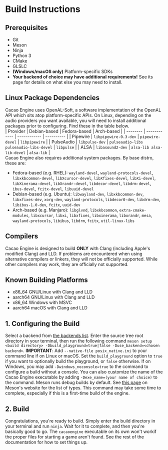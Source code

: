 # Build Instructions

## Prerequisites
* Git
* Meson
* Ninja
* Python 3
* CMake
* GLSLC
* **(Windows/macOS only)** Platform-specific SDKs
* **Your backend of choice may have additional requirements!** See its page for details on what else you may need to install.

## Linux Package Dependencies
Cacao Engine uses OpenAL-Soft, a software implementation of the OpenAL API which sits atop platform-specific APIs. On Linux, depending on the audio providers you want available, you will need to install additional packages prior to configuring. Find these in the table below.  
| Provider | Debian-based | Fedora-based | Arch-based |
| -------- | ------------ | ------------ | ---------- |
| Pipewire | `libpipewire-0.3-dev` | `pipewire-devel` | `libpipewire` |
| PulseAudio | `libpulse-dev` | `pulseaudio-libs pulseaudio-libs-devel` | `libpulse` |
| ALSA | `libasound2-dev` | `alsa-lib alsa-lib-devel` | `alsa-lib` |  
Cacao Engine also requires additional system packages. By base distro, these are:
* Fedora-based (e.g. RHEL): `wayland-devel`, `wayland-protocols-devel`, `libxkbcommon-devel`, `libXcursor-devel`, `libXfixes-devel`, `libXi-devel`, `libXinerama-devel`, `libXrandr-devel`, `libdecor-devel`, `libdrm-devel`, `ibus-devel`, `fcitx-devel`, `libuuid-devel`
* Debian-based (e.g. Ubuntu): `libwayland-dev`, `libxkbcommon-dev`, `libxfixes-dev`, `xorg-dev`, `wayland-protocols`, `libdecor0-dev`, `libdrm-dev`, `libibus-1.0-dev`, `fcitx`, `uuid-dev`
* Arch-based (e.g. Manjaro): `libglvnd`, `libxkbcommon`, `extra-cmake-modules`, `libxcursor`, `libxi`, `libxfixes`, `libxinerama`, `libxrandr`, `mesa`, `wayland-protocols`, `libibus`, `libdrm`, `fcitx`, `util-linux-libs`

## Compilers
Cacao Engine is designed to build **ONLY** with Clang (including Apple's modified Clang) and LLD. If problems are encountered when using alternative compilers or linkers, they will not be officially supported. While other compilers may work, they are officially not supported.

## Known Building Platforms
* x86_64 GNU/Linux with Clang and LLD
* aarch64 GNU/Linux with Clang and LLD
* x86_64 Windows with MSVC
* aarch64 macOS with Clang and LLD

## 1. Configuring the Build
Select a backend from [the backends list](backends). Enter the source tree root directory in your terminal, then run the following command `meson setup <build directory> -Dbuild_playground=true|false -Duse_backend=<chosen backend>`. **IMPORTANT**: Add `--native-file posix_native.ini` to your command line if on Linux or macOS. Set the `build_playground` option to `true` if you want to optionally build the playground, or `false` otherwise. If on Windows, you may add `-Dwindows_noconsole=true` to the command to configure a build without a console. You can also customize the name of the Cacao Engine executable by adding `-Dexe_name=(your name of choice)` to the command. Meson runs debug builds by default. See [this page](https://mesonbuild.com/Builtin-options.html#core-options) on Meson's website for the list of types. This command may take some time to complete, especially if this is a first-time build of the engine.

## 2. Build
Congratulations, you're ready to build. Simply enter the build directory in your terminal and run `ninja`. Wait for it to complete, and then you're basically good to go. The `cacaoengine` executable on its own won't workif the proper files for starting a game aren't found. See the rest of the documentation for how to set things up.
